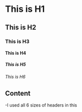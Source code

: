 # This is H1
## This is H2
### This is H3
#### This is H4
##### This is H5
###### This is H6


## Content
-I used all 6 sizes of headers in this
